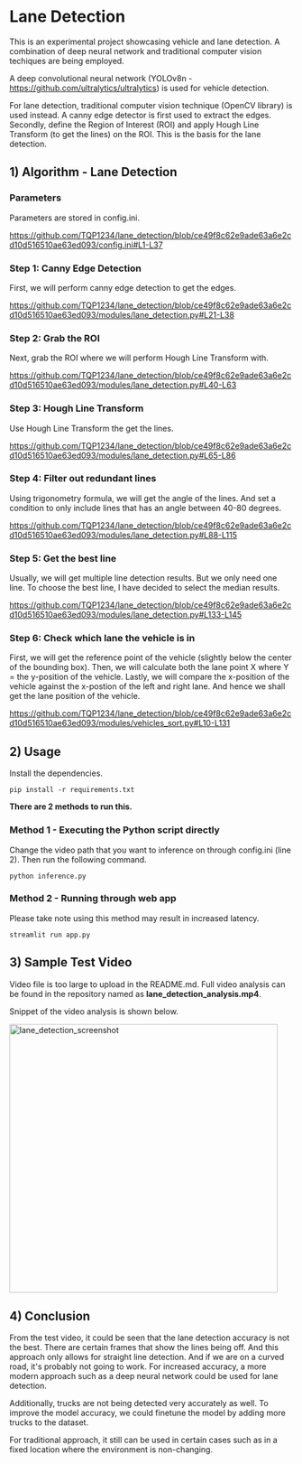 # Lane Detection

This is an experimental project showcasing vehicle and lane detection. A combination of deep neural network and traditional computer vision techiques are being employed.

A deep convolutional neural network (YOLOv8n - https://github.com/ultralytics/ultralytics) is used for vehicle detection.

For lane detection, traditional computer vision technique (OpenCV library) is used instead. A canny edge detector is first used to extract the edges. Secondly, define the Region of Interest (ROI) and apply Hough Line Transform (to get the lines) on the ROI. This is the basis for the lane detection.

## 1) Algorithm - Lane Detection

### Parameters

Parameters are stored in config.ini.

https://github.com/TQP1234/lane_detection/blob/ce49f8c62e9ade63a6e2cd10d516510ae63ed093/config.ini#L1-L37

### Step 1: Canny Edge Detection

First, we will perform canny edge detection to get the edges.

https://github.com/TQP1234/lane_detection/blob/ce49f8c62e9ade63a6e2cd10d516510ae63ed093/modules/lane_detection.py#L21-L38

### Step 2: Grab the ROI

Next, grab the ROI where we will perform Hough Line Transform with.

https://github.com/TQP1234/lane_detection/blob/ce49f8c62e9ade63a6e2cd10d516510ae63ed093/modules/lane_detection.py#L40-L63

### Step 3: Hough Line Transform

Use Hough Line Transform the get the lines.

https://github.com/TQP1234/lane_detection/blob/ce49f8c62e9ade63a6e2cd10d516510ae63ed093/modules/lane_detection.py#L65-L86

### Step 4: Filter out redundant lines

Using trigonometry formula, we will get the angle of the lines. And set a condition to only include lines that has an angle between 40-80 degrees.

https://github.com/TQP1234/lane_detection/blob/ce49f8c62e9ade63a6e2cd10d516510ae63ed093/modules/lane_detection.py#L88-L115

### Step 5: Get the best line

Usually, we will get multiple line detection results. But we only need one line. To choose the best line, I have decided to select the median results.

https://github.com/TQP1234/lane_detection/blob/ce49f8c62e9ade63a6e2cd10d516510ae63ed093/modules/lane_detection.py#L133-L145

### Step 6: Check which lane the vehicle is in

First, we will get the reference point of the vehicle (slightly below the center of the bounding box). Then, we will calculate both the lane point X where Y = the y-position of the vehicle. Lastly, we will compare the x-position of the vehicle against the x-postion of the left and right lane. And hence we shall get the lane position of the vehicle.

https://github.com/TQP1234/lane_detection/blob/ce49f8c62e9ade63a6e2cd10d516510ae63ed093/modules/vehicles_sort.py#L10-L131

## 2) Usage

Install the dependencies.

``` shell
pip install -r requirements.txt
```

<b>There are 2 methods to run this.</b>

### Method 1 - Executing the Python script directly

Change the video path that you want to inference on through config.ini (line 2). Then run the following command.

``` shell
python inference.py
```

### Method 2 - Running through web app

Please take note using this method may result in increased latency.

``` shell
streamlit run app.py
```

## 3) Sample Test Video

Video file is too large to upload in the README.md. Full video analysis can be found in the repository named as <b>lane_detection_analysis.mp4</b>.</br>

Snippet of the video analysis is shown below.

<img width="476" alt="lane_detection_screenshot" src="https://github.com/TQP1234/lane_detection/assets/75831732/ccae7433-c140-4aa4-96f3-cae6feb65c68">

## 4) Conclusion

From the test video, it could be seen that the lane detection accuracy is not the best. There are certain frames that show the lines being off. And this approach only allows for straight line detection. And if we are on a curved road, it's probably not going to work. For increased accuracy, a more modern approach such as a deep neural network could be used for lane detection.

Additionally, trucks are not being detected very accurately as well. To improve the model accuracy, we could finetune the model by adding more trucks to the dataset.

For traditional approach, it still can be used in certain cases such as in a fixed location where the environment is non-changing.
